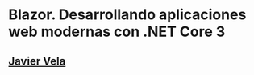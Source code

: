 # Blazor. Desarrollando aplicaciones web modernas con .NET Core 3
## [Javier Vela](https://twitter.com/jvela)
